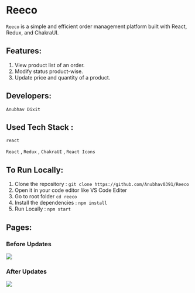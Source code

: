# Reeco

`Reeco` is a simple and efficient order management platform built with React, Redux, and ChakraUI.

## Features: 

1. View product list of an order.
2. Modify status product-wise.
3. Update price and quantity of a product.

## Developers:

 `Anubhav Dixit` 

## Used Tech Stack :

```
react
```

`React` , `Redux` , `ChakraUI` , `React Icons` 

## To Run Locally:

1. Clone the repository : ``git clone https://github.com/Anubhav0391/Reeco``
2. Open it in your code editor like VS Code Editer
3. Go to root folder `cd reeco`
4. Install the dependencies : `npm install`
5. Run Locally : `npm start`

## Pages:

### Before Updates
<img src="https://i.ibb.co/c3mWB9V/Screenshot-52.png"/>

### After Updates
<img src="https://i.ibb.co/KNdCr3j/Screenshot-53.png"/>


